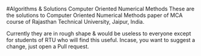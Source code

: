 #Algorithms & Solutions Computer Oriented Numerical Methods
These are the solutions to Computer Oriented Numerical Methods paper of MCA course of Rajasthan Technical University, Jaipur, India.

Currently they are in rough shape & would be useless to everyone except for students of RTU who will find this useful.
Incase, you want to suggest a change, just open a Pull request.
